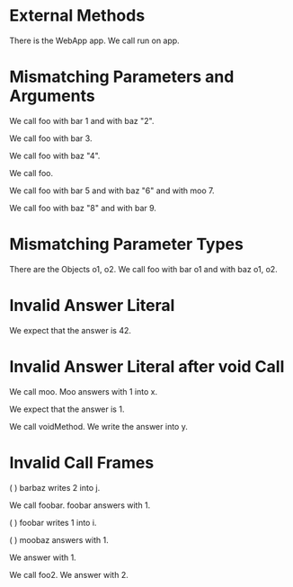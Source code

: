 # External Methods

There is the WebApp app.
We call run on app.
<!--    ^
error: cannot resolve or add method 'run' in external class 'WebApp' [method.unresolved.external]
-->

# Mismatching Parameters and Arguments

We call foo with bar 1 and with baz "2".

We call foo with bar 3.
<!--    ^
error: mismatching parameters and arguments of method 'MethodsTest.foo' [call.mismatch.params.args]
parameters: bar baz
arguments:  bar
-->

We call foo with baz "4".
<!--    ^
error: mismatching parameters and arguments of method 'MethodsTest.foo' [call.mismatch.params.args]
parameters: bar baz
arguments:  baz
-->

We call foo.
<!--    ^
error: mismatching parameters and arguments of method 'MethodsTest.foo' [call.mismatch.params.args]
parameters: bar baz
arguments:  
-->

We call foo with bar 5 and with baz "6" and with moo 7.
<!--    ^
error: mismatching parameters and arguments of method 'MethodsTest.foo' [call.mismatch.params.args]
parameters: bar baz
arguments:  bar baz moo
-->

We call foo with baz "8" and with bar 9.
<!--    ^
error: mismatching parameters and arguments of method 'MethodsTest.foo' [call.mismatch.params.args]
parameters: bar baz
arguments:  baz bar
-->

# Mismatching Parameter Types

There are the Objects o1, o2.
We call foo with bar o1 and with baz o1, o2.
<!--                 ^
error: incompatible parameter and argument types [call.mismatch.type]
parameter type: int
argument type:  Object
-->

# Invalid Answer Literal

We expect that the answer is 42.
<!--               ^
error: invalid answer literal - no preceding call [answer.unresolved]
-->

# Invalid Answer Literal after void Call

We call moo.
Moo answers with 1 into x.

We expect that the answer is 1.

We call voidMethod.
We write the answer into y.
<!--         ^
error: invalid answer literal - no preceding call [answer.unresolved]
-->

# Invalid Call Frames

(  ) barbaz writes 2 into j.
<!-- ^
error: unknown actor 'barbaz' [frame.incompatible.actor]
perhaps you did not call the method or the call was already closed?
-->

We call foobar.
foobar answers with 1.

(  ) foobar writes 1 into i.
<!-- ^
error: unknown actor 'foobar' [frame.incompatible.actor]
perhaps you did not call the method or the call was already closed?
-->

(  ) moobaz answers with 1.
<!-- ^
error: unknown actor 'moobaz' [frame.incompatible.actor]
perhaps you did not call the method or the call was already closed?
-->

We   answer with 1.
<!-- ^
error: cannot answer from the test method indicated by actor 'we' [answer.we]
-->

We call foo2.
We   answer with 2.
<!-- ^
error: cannot answer from the test method indicated by actor 'we' [answer.we]
perhaps you meant to write 'foo2 answers ...' instead of 'we answer ...'?
-->
